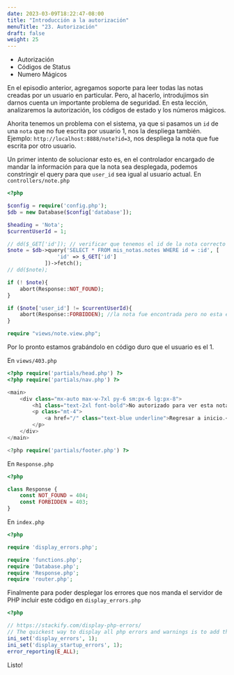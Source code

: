 ```yaml
---
date: 2023-03-09T18:22:47-08:00
title: "Introducción a la autorización"
menuTitle: "23. Autorización"
draft: false
weight: 25
---
```


- Autorización
- Códigos de Status
- Numero Mágicos

En el episodio anterior, agregamos soporte para leer todas las notas creadas por un usuario en particular. Pero, al hacerlo, introdujimos sin darnos cuenta un importante problema de seguridad. En esta lección, analizaremos la autorización, los códigos de estado y los números mágicos.

Ahorita tenemos un problema con el sistema, ya que si pasamos un `id` de una `nota` que no fue escrita por usuario 1, nos la despliega también.
Ejemplo: `http://localhost:8888/note?id=3`, nos despliega la nota que fue escrita por otro usuario.

Un primer intento de solucionar esto es, en el controlador encargado de mandar la información para que la nota sea desplegada, podemos constringir el query para que `user_id` sea igual al usuario actual.
En `controllers/note.php`
```php
<?php 

$config = require('config.php');
$db = new Database($config['database']);

$heading = 'Nota';
$currentUserId = 1;

// dd($_GET['id']); // verificar que tenemos el id de la nota correcto
$note = $db->query('SELECT * FROM mis_notas.notes WHERE id = :id', [
                'id' => $_GET['id']
            ])->fetch();
// dd($note);

if (! $note){
    abort(Response::NOT_FOUND);
}

if ($note['user_id'] != $currentUserId){
    abort(Response::FORBIDDEN); //la nota fue encontrada pero no esta escrita por usuario 1
}

require "views/note.view.php";
```
Por lo pronto estamos grabándolo en código duro que el usuario es el 1.

En `views/403.php`
```php
<?php require('partials/head.php') ?>
<?php require('partials/nav.php') ?>

<main>
    <div class="mx-auto max-w-7xl py-6 sm:px-6 lg:px-8">
        <h1 class="text-2xl font-bold">No autorizado para ver esta nota!</h1>
        <p class="mt-4">
            <a href="/" class="text-blue underline">Regresar a inicio.</a>
        </p>   
    </div>
</main>

<?php require('partials/footer.php') ?>
```
En `Response.php`
```php
<?php 

class Response {
    const NOT_FOUND = 404;
    const FORBIDDEN = 403;
}
```
En `index.php`
```php
<?php 

require 'display_errors.php';

require 'functions.php';
require 'Database.php';
require 'Response.php';
require 'router.php';
```

Finalmente para poder desplegar los errores que nos manda el servidor de PHP incluir este código en `display_errors.php`
```php
<?php 

// https://stackify.com/display-php-errors/
// The quickest way to display all php errors and warnings is to add these lines to your PHP code file:
ini_set('display_errors', 1);
ini_set('display_startup_errors', 1);
error_reporting(E_ALL);
```
Listo!

